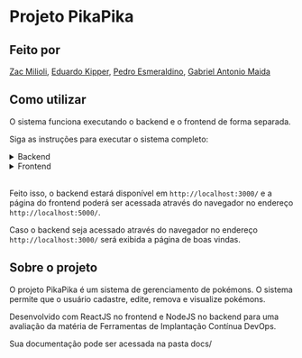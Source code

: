 # Projeto PikaPika

## Feito por
[Zac Milioli](https://www.linkedin.com/in/zac-milioli/), [Eduardo Kipper](https://www.linkedin.com/in/eduardo-kipper-3451771a4/), [Pedro Esmeraldino](https://www.linkedin.com/in/pedro-esmeraldino-922b82214/), [Gabriel Antonio Maida](https://www.linkedin.com/in/gabrielmaida/)

## Como utilizar

O sistema funciona executando o backend e o frontend de forma separada.

Siga as instruções para executar o sistema completo:

<details><summary>Backend</summary>

Abra um terminal na raíz do projeto e navegue até a pasta "backend" através do terminal
    
```bash 
cd backend\src
```

Instale as dependências do backend

```bash
npm install
```

Inicie o backend

```bash
node app.js
```

</details>

<details><summary>Frontend</summary>

Abra outro terminal na raíz do projeto e navegue até a pasta "frontend" através do terminal

```bash
cd frontend
```

Instale as dependências do frontend

```bash
npm install
```

Inicie o frontend

```bash
node run.js
```

</details>

<br>

Feito isso, o backend estará disponível em `http://localhost:3000/` e a página do frontend poderá ser acessada através do navegador no endereço `http://localhost:5000/`.

Caso o backend seja acessado através do navegador no endereço `http://localhost:3000/` será exibida a página de boas vindas.

## Sobre o projeto

O projeto PikaPika é um sistema de gerenciamento de pokémons. O sistema permite que o usuário cadastre, edite, remova e visualize pokémons.

Desenvolvido com ReactJS no frontend e NodeJS no backend para uma avaliação da matéria de Ferramentas de Implantação Contínua DevOps.

Sua documentação pode ser acessada na pasta docs/

